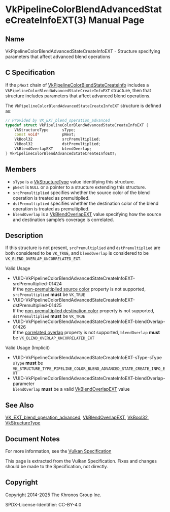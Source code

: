 # VkPipelineColorBlendAdvancedStateCreateInfoEXT(3) Manual Page

## Name

VkPipelineColorBlendAdvancedStateCreateInfoEXT - Structure specifying parameters that affect advanced blend operations



## [](#_c_specification)C Specification

If the `pNext` chain of [VkPipelineColorBlendStateCreateInfo](https://registry.khronos.org/vulkan/specs/latest/man/html/VkPipelineColorBlendStateCreateInfo.html) includes a `VkPipelineColorBlendAdvancedStateCreateInfoEXT` structure, then that structure includes parameters that affect advanced blend operations.

The `VkPipelineColorBlendAdvancedStateCreateInfoEXT` structure is defined as:

```c++
// Provided by VK_EXT_blend_operation_advanced
typedef struct VkPipelineColorBlendAdvancedStateCreateInfoEXT {
    VkStructureType      sType;
    const void*          pNext;
    VkBool32             srcPremultiplied;
    VkBool32             dstPremultiplied;
    VkBlendOverlapEXT    blendOverlap;
} VkPipelineColorBlendAdvancedStateCreateInfoEXT;
```

## [](#_members)Members

- `sType` is a [VkStructureType](https://registry.khronos.org/vulkan/specs/latest/man/html/VkStructureType.html) value identifying this structure.
- `pNext` is `NULL` or a pointer to a structure extending this structure.
- `srcPremultiplied` specifies whether the source color of the blend operation is treated as premultiplied.
- `dstPremultiplied` specifies whether the destination color of the blend operation is treated as premultiplied.
- `blendOverlap` is a [VkBlendOverlapEXT](https://registry.khronos.org/vulkan/specs/latest/man/html/VkBlendOverlapEXT.html) value specifying how the source and destination sample’s coverage is correlated.

## [](#_description)Description

If this structure is not present, `srcPremultiplied` and `dstPremultiplied` are both considered to be `VK_TRUE`, and `blendOverlap` is considered to be `VK_BLEND_OVERLAP_UNCORRELATED_EXT`.

Valid Usage

- [](#VUID-VkPipelineColorBlendAdvancedStateCreateInfoEXT-srcPremultiplied-01424)VUID-VkPipelineColorBlendAdvancedStateCreateInfoEXT-srcPremultiplied-01424  
  If the [non-premultiplied source color](https://registry.khronos.org/vulkan/specs/latest/html/vkspec.html#limits-advancedBlendNonPremultipliedSrcColor) property is not supported, `srcPremultiplied` **must** be `VK_TRUE`
- [](#VUID-VkPipelineColorBlendAdvancedStateCreateInfoEXT-dstPremultiplied-01425)VUID-VkPipelineColorBlendAdvancedStateCreateInfoEXT-dstPremultiplied-01425  
  If the [non-premultiplied destination color](https://registry.khronos.org/vulkan/specs/latest/html/vkspec.html#limits-advancedBlendNonPremultipliedDstColor) property is not supported, `dstPremultiplied` **must** be `VK_TRUE`
- [](#VUID-VkPipelineColorBlendAdvancedStateCreateInfoEXT-blendOverlap-01426)VUID-VkPipelineColorBlendAdvancedStateCreateInfoEXT-blendOverlap-01426  
  If the [correlated overlap](https://registry.khronos.org/vulkan/specs/latest/html/vkspec.html#limits-advancedBlendCorrelatedOverlap) property is not supported, `blendOverlap` **must** be `VK_BLEND_OVERLAP_UNCORRELATED_EXT`

Valid Usage (Implicit)

- [](#VUID-VkPipelineColorBlendAdvancedStateCreateInfoEXT-sType-sType)VUID-VkPipelineColorBlendAdvancedStateCreateInfoEXT-sType-sType  
  `sType` **must** be `VK_STRUCTURE_TYPE_PIPELINE_COLOR_BLEND_ADVANCED_STATE_CREATE_INFO_EXT`
- [](#VUID-VkPipelineColorBlendAdvancedStateCreateInfoEXT-blendOverlap-parameter)VUID-VkPipelineColorBlendAdvancedStateCreateInfoEXT-blendOverlap-parameter  
  `blendOverlap` **must** be a valid [VkBlendOverlapEXT](https://registry.khronos.org/vulkan/specs/latest/man/html/VkBlendOverlapEXT.html) value

## [](#_see_also)See Also

[VK\_EXT\_blend\_operation\_advanced](https://registry.khronos.org/vulkan/specs/latest/man/html/VK_EXT_blend_operation_advanced.html), [VkBlendOverlapEXT](https://registry.khronos.org/vulkan/specs/latest/man/html/VkBlendOverlapEXT.html), [VkBool32](https://registry.khronos.org/vulkan/specs/latest/man/html/VkBool32.html), [VkStructureType](https://registry.khronos.org/vulkan/specs/latest/man/html/VkStructureType.html)

## [](#_document_notes)Document Notes

For more information, see the [Vulkan Specification](https://registry.khronos.org/vulkan/specs/latest/html/vkspec.html#VkPipelineColorBlendAdvancedStateCreateInfoEXT)

This page is extracted from the Vulkan Specification. Fixes and changes should be made to the Specification, not directly.

## [](#_copyright)Copyright

Copyright 2014-2025 The Khronos Group Inc.

SPDX-License-Identifier: CC-BY-4.0